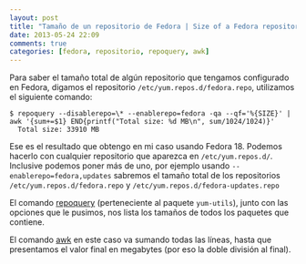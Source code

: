 ```yaml
---
layout: post
title: "Tamaño de un repositorio de Fedora | Size of a Fedora repository"
date: 2013-05-24 22:09
comments: true
categories: [fedora, repositorio, repoquery, awk]
---
```


Para saber el tamaño total de algún repositorio que tengamos configurado en Fedora, digamos el repositorio `/etc/yum.repos.d/fedora.repo`, utilizamos el siguiente comando:

    $ repoquery --disablerepo=\* --enablerepo=fedora -qa --qf='%{SIZE}' | awk '{sum+=$1} END{printf("Total size: %d MB\n", sum/1024/1024)}'
      Total size: 33910 MB

Ese es el resultado que obtengo en mi caso usando Fedora 18. Podemos hacerlo con cualquier repositorio que aparezca en `/etc/yum.repos.d/`. Inclusive podemos poner más de uno, por ejemplo usando `--enablerepo=fedora,updates` sabremos el tamaño total de los repositorios `/etc/yum.repos.d/fedora.repo` y `/etc/yum.repos.d/fedora-updates.repo`

<!-- more --->

El comando [repoquery](http://linux.die.net/man/1/repoquery) (perteneciente al paquete `yum-utils`), junto con las opciones que le pusimos, nos lista los tamaños de todos los paquetes que contiene.

El comando [awk](http://linux.die.net/man/1/awk) en este caso va sumando todas las líneas, hasta que presentamos el valor final en megabytes (por eso la doble división al final).
